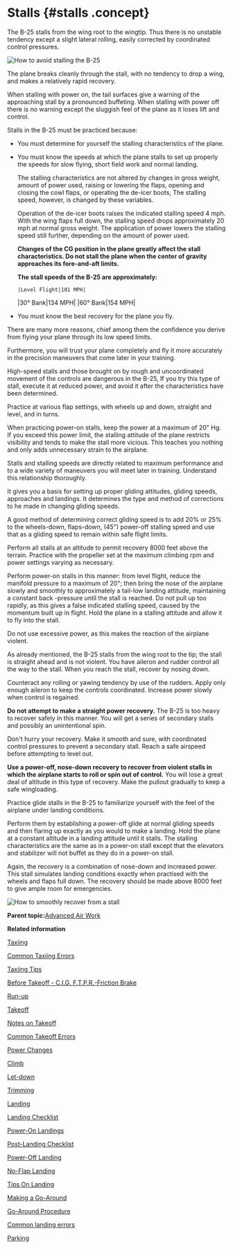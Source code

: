 # Stalls {#stalls .concept}

The B-25 stalls from the wing root to the wingtip. Thus there is no unstable tendency except a slight lateral rolling, easily corrected by coordinated control pressures.

![How to avoid stalling the B-25](../images/stalls.png "Stalls")

The plane breaks cleanly through the stall, with no tendency to drop a wing, and makes a relatively rapid recovery.

When stalling with power on, the tail surfaces give a warning of the approaching stall by a pronounced buffeting. When stalling with power off there is no warning except the sluggish feel of the plane as it loses lift and control.

Stalls in the B-25 must be practiced because:

-   You must determine for yourself the stalling characteristics of the plane.
-   You must know the speeds at which the plane stalls to set up properly the speeds for slow flying, short field work and normal landing.

    The stalling characteristics are not altered by changes in gross weight, amount of power used, raising or lowering the flaps, opening and closing the cowl flaps, or operating the de-icer boots, The stalling speed, however, is changed by these variables.

    Operation of the de-icer boots raises the indicated stalling speed 4 mph. With the wing flaps full down, the stalling speed drops approximately 20 mph at normal gross weight. The application of power lowers the stalling speed still further, depending on the amount of power used.

    **Changes of the CG position in the plane greatly affect the stall characteristics. Do not stall the plane when the center of gravity approaches its fore-and-aft limits.**

    **The stall speeds of the B-25 are approximately:**

        |Level Flight|101 MPH|
    |30° Bank|134 MPH|
    |60° Bank|154 MPH|

-   You must know the best recovery for the plane you fly.

There are many more reasons, chief among them the confidence you derive from flying your plane through its low speed limits.

Furthermore, you will trust your plane completely and fly it more accurately in the precision maneuvers that come later in your training.

High-speed stalls and those brought on by rough and uncoordinated movement of the controls are dangerous in the B-25, If you try this type of stall, execute it at reduced power, and avoid it after the characteristics have been determined.

Practice at various flap settings, with wheels up and down, straight and level, and in turns.

When practicing power-on stalls, keep the power at a maximum of 20" Hg. If you exceed this power limit, the stalling attitude of the plane restricts visibility and tends to make the stall more vicious. This teaches you nothing and only adds unnecessary strain to the airplane.

Stalls and stalling speeds are directly related to maximum performance and to a wide variety of maneuvers you will meet later in training. Understand this relationship thoroughly.

It gives you a basis for setting up proper gliding attitudes, gliding speeds, approaches and landings. It determines the type and method of corrections to he made in changing gliding speeds.

A good method of determining correct gliding speed is to add 20% or 25% to the wheels-down, flaps-down, \(45"\) power-off stalling speed and use that as a gliding speed to remain within safe flight limits.

Perform all stalls at an altitude to permit recovery 8000 feet above the terrain. Practice with the propeller set at the maximum climbing rpm and power settings varying as necessary.

Perform power-on stalls in this manner: from level flight, reduce the manifold pressure to a maximum of 20"; then bring the nose of the airplane slowly and smoothly to approximately a tail-low landing attitude, maintaining a constant back -pressure until the stall is reached. Do not pull up too rapidly, as this gives a false indicated stalling speed, caused by the momentum built up in flight. Hold the plane in a stalling attitude and allow it to fly into the stall.

Do not use excessive power, as this makes the reaction of the airplane violent.

As already mentioned, the B-25 stalls from the wing root to the tip; the stall is straight ahead and is not violent. You have aileron and rudder control all the way to the stall. When you reach the stall, recover by nosing down.

Counteract any rolling or yawing tendency by use of the rudders. Apply only enough aileron to keep the controls coordinated. Increase power slowly when control is regained.

**Do not attempt to make a straight power recovery.** The B-25 is too heavy to recover safely in this manner. You will get a series of secondary stalls and possibly an unintentional spin.

Don't hurry your recovery. Make it smooth and sure, with coordinated control pressures to prevent a secondary stall. Reach a safe airspeed before attempting to level out.

**Use a power-off, nose-down recovery to recover from violent stalls in which the airplane starts to roll or spin out of control.** You will lose a great deal of altitude in this type of recovery. Make the pullout gradually to keep a safe wingloading.

Practice glide stalls in the B-25 to familiarize yourself with the feel of the airplane under landing conditions.

Perform them by establishing a power-off glide at normal gliding speeds and then flaring up exactly as you would to make a landing. Hold the plane at a constant altitude in a landing attitude until it stalls. The stalling characteristics are the same as in a power-on stall except that the elevators and stabilizer will not buffet as they do in a power-on stall.

Again, the recovery is a combination of nose-down and increased power. This stall simulates landing conditions exactly when practised with the wheels and flaps full down. The recovery should be made above 8000 feet to give ample room for emergencies.

![How to smoothly recover from a stall](../images/stall_recover_smoothly.png "Recover from Stall Smoothly")

**Parent topic:**[Advanced Air Work](../topics/advanced_air_work.md)

**Related information**  


[Taxiing](../topics/taxiing.md)

[Common Taxiing Errors](../topics/common_taxiing_errors.md)

[Taxiing Tips](../topics/taxiing_tips.md)

[Before Takeoff - C.I.G. F.T.P.R.-Friction Brake](../topics/before_takeoff_c.i.g.f.t.p.r._friction_brake.md)

[Run-up](../topics/run_up.md)

[Takeoff](../topics/takeoff.md)

[Notes on Takeoff](../topics/notes_on_takeoff.md)

[Common Takeoff Errors](../topics/common_takeoff_errors.md)

[Power Changes](../topics/power_changes.md)

[Climb](../topics/climb.md)

[Let-down](../topics/let_down.md)

[Trimming](../topics/trimming.md)

[Landing](../topics/landing.md)

[Landing Checklist](../topics/landing_checklist.md)

[Power-On Landings](../topics/power_on_landings.md)

[Post-Landing Checklist](../topics/post_landing_checklist.md)

[Power-Off Landing](../topics/power_off_landing.md)

[No-Flap Landing](../topics/no_flap_landing.md)

[Tips On Landing](../topics/tips_on_landing.md)

[Making a Go-Around](../topics/making_a_go_around.md)

[Go-Around Procedure](../topics/go_around_procedure.md)

[Common landing errors](../topics/common_landing_errors.md)

[Parking](../topics/parking.md)

